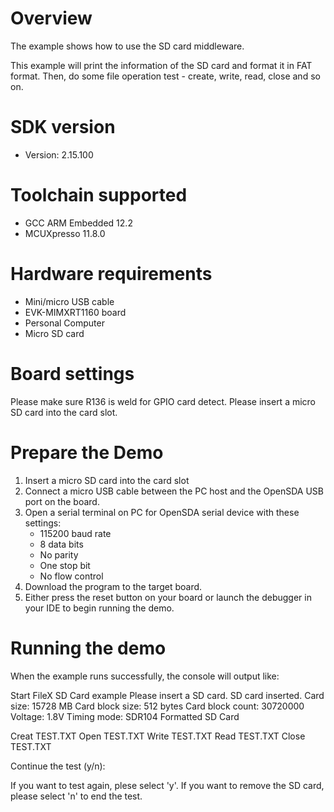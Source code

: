 Overview
========
The example shows how to use the SD card middleware.

This example will print the information of the SD card and format it
in FAT format. Then, do some file operation test - create, write,
read, close and so on.


SDK version
===========
- Version: 2.15.100

Toolchain supported
===================
- GCC ARM Embedded  12.2
- MCUXpresso  11.8.0

Hardware requirements
=====================
- Mini/micro USB cable
- EVK-MIMXRT1160 board
- Personal Computer
- Micro SD card

Board settings
==============
Please make sure R136 is weld for GPIO card detect.
Please insert a micro SD card into the card slot.

Prepare the Demo
================
1.  Insert a micro SD card into the card slot
2.  Connect a micro USB cable between the PC host and the OpenSDA USB port on the board.
3.  Open a serial terminal on PC for OpenSDA serial device with these settings:
    - 115200 baud rate
    - 8 data bits
    - No parity
    - One stop bit
    - No flow control
4.  Download the program to the target board.
5.  Either press the reset button on your board or launch the debugger in your IDE to begin running the demo.

Running the demo
================
When the example runs successfully, the console will output like:

Start FileX SD Card example
Please insert a SD card.
SD card inserted.
Card size: 15728 MB
Card block size: 512 bytes
Card block count: 30720000
Voltage: 1.8V
Timing mode: SDR104
Formatted SD Card

Creat TEST.TXT
Open TEST.TXT
Write TEST.TXT
Read TEST.TXT
Close TEST.TXT

Continue the test (y/n):

If you want to test again, plese select 'y'.
If you want to remove the SD card, please select 'n' to end the test.

